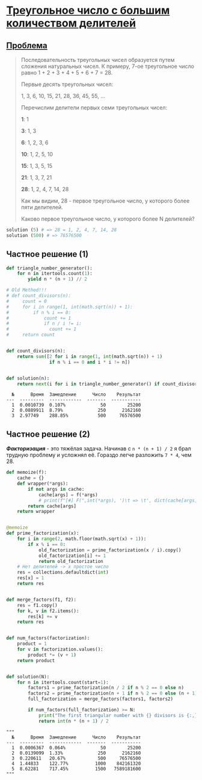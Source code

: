 # [Треугольное число с большим количеством делителей](TODO)

## [Проблема](https://euler.jakumo.org/problems/view/12.html)

>Последовательность треугольных чисел образуется путем сложения натуральных чисел.
> К примеру, 7-ое треугольное число равно 1 + 2 + 3 + 4 + 5 + 6 + 7 = 28. 
>
>Первые десять треугольных чисел:
>
>1, 3, 6, 10, 15, 21, 28, 36, 45, 55, ...
>
>Перечислим делители первых семи треугольных чисел:
>
> **1**: 1
>
> **3**: 1, 3
>
> **6**: 1, 2, 3, 6
>
> **10**: 1, 2, 5, 10
>
> **15**: 1, 3, 5, 15
>
> **21**: 1, 3, 7, 21
>
> **28**: 1, 2, 4, 7, 14, 28
>
>Как мы видим, 28 - первое треугольное число, у которого более пяти делителей.
>
>Каково первое треугольное число, у которого более N делителей?


``` python
solution (5) # => 28 = 1, 2, 4, 7, 14, 28
solution (500) # => 76576500
```

## Частное решение (1)

```python
def triangle_number_generator():
    for n in itertools.count(1):
        yield n * (n + 1) // 2

# Old Method!!!
# def count_divisors(n): 
#     count = 0
#     for i in range(1, int(math.sqrt(n)) + 1):
#         if n % i == 0:
#             count += 1
#             if n / i != i:
#               count += 1
#     return count


def count_divisors(n):
    return sum([2 for i in range(1, int(math.sqrt(n)) + 1)
                if n % i == 0 and i * i != n])


def solution(n):
    return next(i for i in triangle_number_generator() if count_divisors(i) > n)
```
```text
  №      Время  Замедление      Число    Результат
---  ---------  ------------  -------  -----------
  1  0.0010739  0.107%             50        25200
  2  0.0889911  8.79%             250      2162160
  3  2.97749    288.85%           500     76576500
```


## Частное решение (2)

***Факторизация*** - это тяжёлая задача. Начинав с `n * (n + 1) / 2` я брал трудную проблему и усложнял её.
Гораздо легче разложить `7 * 4`, чем 28.

```python
def memoize(f):
    cache = {}
    def wrapper(*args):
        if not args in cache:
            cache[args] = f(*args)
            # print(f"[#] F(",int(*args), ')\t => \t', dict(cache[args])) # TEST OUTPUT
        return cache[args]
    return wrapper


@memoize
def prime_factorization(x):
    for i in range(2, math.floor(math.sqrt(x) + 1)):
        if x % i == 0:
            old_factorization = prime_factorization(x / i).copy()
            old_factorization[i] += 1
            return old_factorization
    # Нет делителей -> x простое число
    res = collections.defaultdict(int)
    res[x] = 1
    return res


def merge_factors(f1, f2):
    res = f1.copy()
    for k, v in f2.items():
        res[k] += v
    return res


def num_factors(factorization):
    product = 1
    for v in factorization.values():
        product *= (v + 1)
    return product


def solution(N):
    for n in itertools.count(start=1):
        factors1 = prime_factorization(n / 2 if n % 2 == 0 else n)
        factors2 = prime_factorization(n + 1 if n % 2 == 0 else (n + 1) / 2)
        full_factorization = merge_factors(factors1, factors2)

        if num_factors(full_factorization) >= N:
            print("The first triangular number with {} divisors is {:,}".format(N, n * (n + 1) / 2))
            return int(n * (n + 1) / 2
```
```text
"""
  №      Время  Замедление      Число    Результат
---  ---------  ------------  -------  -----------
  1  0.0006367  0.064%             50        25200
  2  0.0139099  1.33%             250      2162160
  3  0.220611   20.67%            500     76576500
  4  1.44833    122.77%          1000    842161320
  5  8.62281    717.45%          1500   7589181600
"""
```